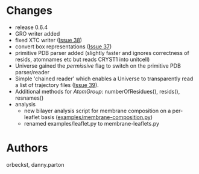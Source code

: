 # Changes #

  * release 0.6.4
  * GRO writer added
  * fixed XTC writer ([Issue 38](http://issues.mdanalysis.org/38))
  * convert box representations ([Issue 37](http://issues.mdanalysis.org/37))
  * primitive PDB parser added (slightly faster and ignores correctness of resids, atomnames etc but reads CRYST1 into unitcell)
  * Universe gained the _permissive_ flag to switch on the primitive PDB parser/reader
  * Simple 'chained reader' which enables a Universe to transparently read a list of trajectory files ([Issue 39](http://issues.mdanalysis.org/39)).
  * Additional methods for _AtomGroup_: numberOfResidues(), resids(), resnames()
  * analysis
    * new bilayer analysis script for membrane composition on a per-leaflet basis ([examples/membrane-composition.py](http://code.google.com/p/mdanalysis/source/browse/branches/release-0-6-4/examples/membrane-composition.py))
    * renamed examples/leaflet.py to membrane-leaflets.py


# Authors #

orbeckst, danny.parton
